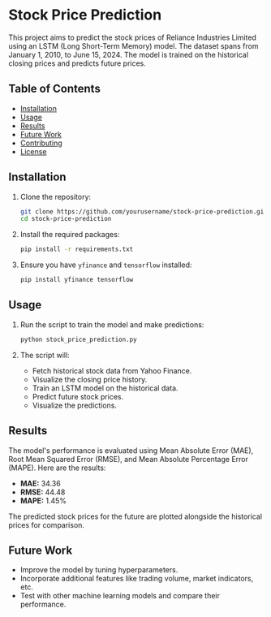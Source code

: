 # Stock Price Prediction

This project aims to predict the stock prices of Reliance Industries Limited using an LSTM (Long Short-Term Memory) model. The dataset spans from January 1, 2010, to June 15, 2024. The model is trained on the historical closing prices and predicts future prices.

## Table of Contents

- [Installation](#installation)
- [Usage](#usage)
- [Results](#results)
- [Future Work](#future-work)
- [Contributing](#contributing)
- [License](#license)

## Installation

1. Clone the repository:
    ```bash
    git clone https://github.com/yourusername/stock-price-prediction.git
    cd stock-price-prediction
    ```

2. Install the required packages:
    ```bash
    pip install -r requirements.txt
    ```

3. Ensure you have `yfinance` and `tensorflow` installed:
    ```bash
    pip install yfinance tensorflow
    ```

## Usage

1. Run the script to train the model and make predictions:
    ```bash
    python stock_price_prediction.py
    ```

2. The script will:
    - Fetch historical stock data from Yahoo Finance.
    - Visualize the closing price history.
    - Train an LSTM model on the historical data.
    - Predict future stock prices.
    - Visualize the predictions.

## Results

The model's performance is evaluated using Mean Absolute Error (MAE), Root Mean Squared Error (RMSE), and Mean Absolute Percentage Error (MAPE). Here are the results:
- **MAE:** 34.36
- **RMSE:** 44.48
- **MAPE:** 1.45%

The predicted stock prices for the future are plotted alongside the historical prices for comparison.

## Future Work

- Improve the model by tuning hyperparameters.
- Incorporate additional features like trading volume, market indicators, etc.
- Test with other machine learning models and compare their performance.

